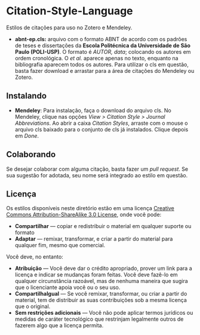 # Citation-Style-Language


Estilos de citações para uso no Zotero e Mendeley.

* **abnt-ep.cls:** arquivo com o formato ABNT de acordo com os padrões de teses e dissertações da  **Escola Politécnica da Universidade de São Paulo (POLI-USP)**. O formato é *AUTOR, data*; colocando os autores em ordem cronológica. O *et al.* aparece apenas no texto, enquanto na bibliografia aparecem todos os autores. Para utilizar o cls em questão, basta fazer download e arrastar para a área de citações do Mendeley ou Zotero.

## Instalando

* **Mendeley**: Para instalação, faça o download do arquivo cls. No Mendeley, clique nas opções *View > Citation Style > Journal Abbreviations*. Ao abrir a caixa *Citation Styles*, arraste com o mouse o arquivo cls baixado para o conjunto de cls já instalados. Clique depois em *Done*.

## Colaborando

Se desejar colaborar com alguma citação, basta fazer um *pull request*. Se sua sugestão for adotada, seu nome será integrado ao estilo em questão. 

## Licença 
Os estilos disponíveis neste diretório estão em uma licença [Creative Commons Attribution-ShareAlike 3.0 License](https://creativecommons.org/licenses/by-sa/3.0/br/), onde você pode:

* **Compartilhar** — copiar e redistribuir o material em qualquer suporte ou formato
* **Adaptar** — remixar, transformar, e criar a partir do material para qualquer fim, mesmo que comercial.

Você deve, no entanto:
* **Atribuição** — Você deve dar o crédito apropriado, prover um link para a licença e indicar se mudanças foram feitas. Você deve fazê-lo em qualquer circunstância razoável, mas de nenhuma maneira que sugira que o licenciante apoia você ou o seu uso.
* **CompartilhaIgual** — Se você remixar, transformar, ou criar a partir do material, tem de distribuir as suas contribuições sob a mesma licença que o original.
* **Sem restrições adicionais** — Você não pode aplicar termos jurídicos ou medidas de caráter tecnológico que restrinjam legalmente outros de fazerem algo que a licença permita.
